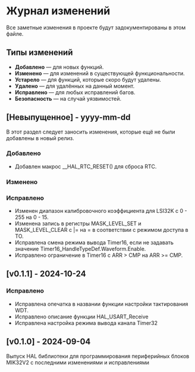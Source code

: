 
# Журнал изменений
Все заметные изменения в проекте будут задокументированы в этом файле.

## Типы изменений
- **Добавлено** — для новых функций.
- **Изменено** — для изменений в существующей функциональности.
- **Устарело** — для функций, которые скоро будут удалены.
- **Удалено** — для удалённых на данный момент.
- **Исправлено** — для любых исправлений багов.
- **Безопасность** — на случай уязвимостей.

## [Невыпущенное] - yyyy-mm-dd
 
В этот раздел следует заносить изменения, которые ещё не были добавлены в новый релиз.
 
### Добавлено
- Добавлен макрос __HAL_RTC_RESET() для сброса RTC.
### Изменено
 
### Исправлено
- Изменен диапазон калибровочного коэффициента для LSI32K с 0 - 255 на 0 - 15.
- Изменена запись в регистры MASK_LEVEL_SET и MASK_LEVEL_CLEAR с |= на = в соответствии с режимом доступа в ТО.
- Исправлена смена режима вывода Timer16, если не задавать значение Timer16_HandleTypeDef.Waveform.Enable.
- Исправлено ограничение в Timer16 c ARR > CMP на ARR >= CMP.

## [v0.1.1] - 2024-10-24

### Исправлено
- Исправлена опечатка в названии функции настройки тактирования WDT.
- Исправлено описание функции HAL_USART_Receive
- Исправлена настройка режима вывода канала Timer32

## [v0.1.0] - 2024-09-04
 
Выпуск HAL библиотеки для программирования периферийных блоков MIK32V2 с последними изменениями и исправлениями
